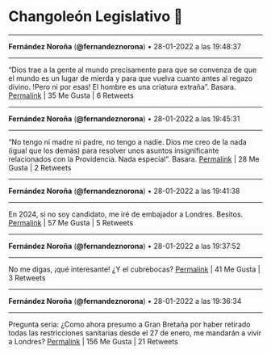 # Changoleón Legislativo 🙈
*****
**Fernández Noroña** (**@fernandeznorona**) • 28-01-2022 a las 19:48:37
*****
“Dios trae a la gente al mundo precisamente para que se convenza de que el mundo es un lugar de mierda y para que vuelva cuanto antes al regazo divino. !Pero ni por esas! El hombre es una criatura extraña”. Basara.
[Permalink](https://twitter.com/fernandeznorona/status/1487271435546644481) | 35 Me Gusta | 6 Retweets
*****
**Fernández Noroña** (**@fernandeznorona**) • 28-01-2022 a las 19:45:31
*****
“No tengo ni madre ni padre, no tengo a nadie. Dios me creo de la nada (igual que los demás) para resolver unos asuntos insignificante relacionados con la Providencia. Nada especial”. Basara.
[Permalink](https://twitter.com/fernandeznorona/status/1487270657327087617) | 28 Me Gusta | 2 Retweets
*****
**Fernández Noroña** (**@fernandeznorona**) • 28-01-2022 a las 19:41:38
*****
En 2024, si no soy candidato, me iré de embajador a Londres. Besitos.
[Permalink](https://twitter.com/fernandeznorona/status/1487269681207644162) | 57 Me Gusta | 5 Retweets
*****
**Fernández Noroña** (**@fernandeznorona**) • 28-01-2022 a las 19:37:52
*****
No me digas, ¡qué interesante! ¿Y el cubrebocas?
[Permalink](https://twitter.com/fernandeznorona/status/1487268731835273219) | 41 Me Gusta | 3 Retweets
*****
**Fernández Noroña** (**@fernandeznorona**) • 28-01-2022 a las 19:36:34
*****
Pregunta seria: ¿Como ahora presumo a Gran Bretaña por haber retirado todas las restricciones sanitarias desde el 27 de enero, me mandarán a vivir a Londres?
[Permalink](https://twitter.com/fernandeznorona/status/1487268403035447299) | 156 Me Gusta | 21 Retweets